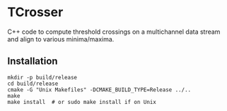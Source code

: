 # TCrosser

C++ code to compute threshold crossings on a multichannel data stream and align to various minima/maxima.

## Installation

```
mkdir -p build/release
cd build/release
cmake -G "Unix Makefiles" -DCMAKE_BUILD_TYPE=Release ../..
make
make install  # or sudo make install if on Unix
```
